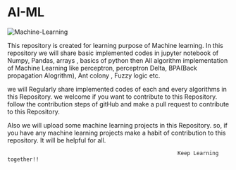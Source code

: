 # AI-ML

![Machine-Learning](https://user-images.githubusercontent.com/63573996/143994556-3bcb44a4-6137-4d9b-9c3a-c327235c78e8.png)

This repository is created for learning purpose of Machine learning. In this repository we will share basic implemented codes in jupyter notebook of Numpy, Pandas, arrays , basics of python then All algorithm implementation of Machine Learning like perceptron, perceptron Delta, BPA(Back propagation Alogrithm), Ant colony , Fuzzy logic etc.

we will Regularly share implemented codes of each and every algorithms in this Repository. we welcome if you want to contribute to this Repository. follow the contribution steps of gitHub and make a pull request to contribute to this Repository.

Also we will upload some machine learning projects in this Repository. so, if you have any machine learning projects make a habit of contribution to this repository. It will be helpful for all.

                                                          Keep Learning together!!
